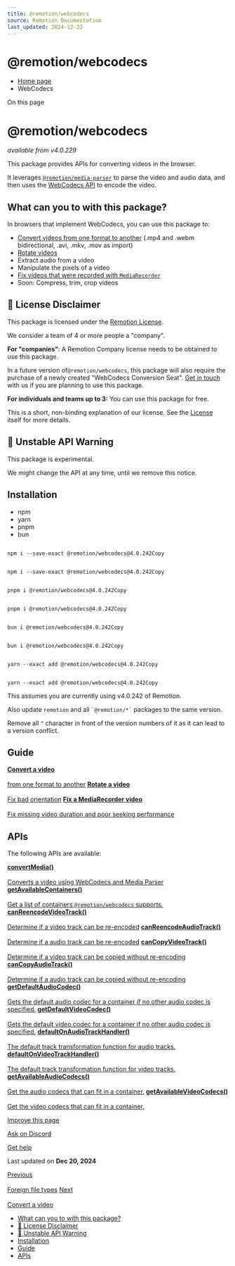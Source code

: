 ```yaml
---
title: @remotion/webcodecs
source: Remotion Documentation
last_updated: 2024-12-22
---
```


# @remotion/webcodecs

- [Home page](/)
- WebCodecs

On this page

# @remotion/webcodecs

_available from v4.0.229_

This package provides APIs for converting videos in the browser.

It leverages [`@remotion/media-parser`](/docs/media-parser) to parse the video and audio data, and then uses the [WebCodecs API](https://developer.mozilla.org/en-US/docs/Web/API/WebCodecs_API) to encode the video.

## What can you to with this package? [​](\#what-can-you-to-with-this-package "Direct link to What can you to with this package?")

In browsers that implement WebCodecs, you can use this package to:

- [Convert videos from one format to another](/docs/webcodecs/convert-a-video) (.mp4 and .webm bidirectional, .avi, .mkv, .mov as import)
- [Rotate videos](/docs/webcodecs/rotate-a-video)
- Extract audio from a video
- Manipulate the pixels of a video
- [Fix videos that were recorded with `MediaRecorder`](/docs/webcodecs/fix-mediarecorder-video)
- Soon: Compress, trim, crop videos

## 💼 License Disclaimer [​](\#-license-disclaimer "Direct link to 💼 License Disclaimer")

This package is licensed under the [Remotion License](/docs/license).

We consider a team of 4 or more people a "company".

**For "companies"**: A Remotion Company license needs to be obtained to use this package.

In a future version of`@remotion/webcodecs`, this package will also require the purchase of a newly created "WebCodecs Conversion Seat". [Get in touch](/contact) with us if you are planning to use this package.

**For individuals and teams up to 3:** You can use this package for free.

This is a short, non-binding explanation of our license. See the [License](/docs/license) itself for more details.

## 🚧 Unstable API Warning [​](\#-unstable-api-warning "Direct link to 🚧 Unstable API Warning")

This package is experimental.

We might change the API at any time, until we remove this notice.

## Installation [​](\#installation "Direct link to Installation")

- npm
- yarn
- pnpm
- bun

```

npm i --save-exact @remotion/webcodecs@4.0.242Copy
```

```

npm i --save-exact @remotion/webcodecs@4.0.242Copy
```

```

pnpm i @remotion/webcodecs@4.0.242Copy
```

```

pnpm i @remotion/webcodecs@4.0.242Copy
```

```

bun i @remotion/webcodecs@4.0.242Copy
```

```

bun i @remotion/webcodecs@4.0.242Copy
```

```

yarn --exact add @remotion/webcodecs@4.0.242Copy
```

```

yarn --exact add @remotion/webcodecs@4.0.242Copy
```

This assumes you are currently using v4.0.242 of Remotion.

Also update `remotion` and all `` `@remotion/*` `` packages to the same version.

Remove all `^` character in front of the version numbers of it as it can lead to a version conflict.

## Guide [​](\#guide "Direct link to Guide")

[**Convert a video** \
\
from one format to another](/docs/webcodecs/convert-a-video) [**Rotate a video** \
\
Fix bad orientation](/docs/webcodecs/rotate-a-video) [**Fix a MediaRecorder video** \
\
Fix missing video duration and poor seeking performance](/docs/webcodecs/fix-mediarecorder-video)

## APIs [​](\#apis "Direct link to APIs")

The following APIs are available:

[**convertMedia()** \
\
Converts a video using WebCodecs and Media Parser](/docs/webcodecs/convert-media) [**getAvailableContainers()** \
\
Get a list of containers `@remotion/webcodecs` supports.](/docs/webcodecs/get-available-containers) [**canReencodeVideoTrack()** \
\
Determine if a video track can be re-encoded](/docs/webcodecs/can-reencode-video-track) [**canReencodeAudioTrack()** \
\
Determine if a audio track can be re-encoded](/docs/webcodecs/can-reencode-audio-track) [**canCopyVideoTrack()** \
\
Determine if a video track can be copied without re-encoding](/docs/webcodecs/can-copy-video-track) [**canCopyAudioTrack()** \
\
Determine if a audio track can be copied without re-encoding](/docs/webcodecs/can-copy-audio-track) [**getDefaultAudioCodec()** \
\
Gets the default audio codec for a container if no other audio codec is specified.](/docs/webcodecs/get-default-audio-codec) [**getDefaultVideoCodec()** \
\
Gets the default video codec for a container if no other audio codec is specified.](/docs/webcodecs/get-default-video-codec) [**defaultOnAudioTrackHandler()** \
\
The default track transformation function for audio tracks.](/docs/webcodecs/default-on-audio-track-handler) [**defaultOnVideoTrackHandler()** \
\
The default track transformation function for video tracks.](/docs/webcodecs/default-on-video-track-handler) [**getAvailableAudioCodecs()** \
\
Get the audio codecs that can fit in a container.](/docs/webcodecs/get-available-audio-codecs) [**getAvailableVideoCodecs()** \
\
Get the video codecs that can fit in a container.](/docs/webcodecs/get-available-video-codecs)

[Improve this page](https://github.com/remotion-dev/remotion/edit/main/packages/docs/docs/webcodecs/index.mdx)

[Ask on Discord](https://remotion.dev/discord)

[Get help](/docs/get-help)

Last updated on **Dec 20, 2024**

[Previous\
\
Foreign file types](/docs/media-parser/foreign-file-types) [Next\
\
Convert a video](/docs/webcodecs/convert-a-video)

- [What can you to with this package?](#what-can-you-to-with-this-package)
- [💼 License Disclaimer](#-license-disclaimer)
- [🚧 Unstable API Warning](#-unstable-api-warning)
- [Installation](#installation)
- [Guide](#guide)
- [APIs](#apis)
